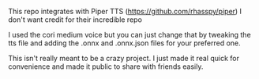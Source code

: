 This repo integrates with Piper TTS (https://github.com/rhasspy/piper)
I don't want credit for their incredible repo

I used the cori medium voice but you can just change that by tweaking the tts file and adding the .onnx and .onnx.json files for your preferred one.

This isn't really meant to be a crazy project. I just made it real quick for convenience and made it public to share with friends easily.
